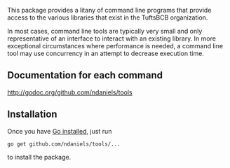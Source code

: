 This package provides a litany of command line programs that provide access
to the various libraries that exist in the TuftsBCB organization.

In most cases, command line tools are typically very small and only
representative of an interface to interact with an existing library. In more
exceptional circumstances where performance is needed, a command line tool
may use concurrency in an attempt to decrease execution time.

## Documentation for each command

http://godoc.org/github.com/ndaniels/tools


## Installation

Once you have [Go installed](http://golang.org/doc/install), just run

    go get github.com/ndaniels/tools/...

to install the package.

